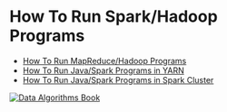How To Run Spark/Hadoop Programs
================================
* [How To Run MapReduce/Hadoop Programs](./how_to_run_hadoop_programs.sh)
* [How To Run Java/Spark Programs in YARN](./how_to_run_spark_in_yarn.sh)
* [How To Run Java/Spark Programs in Spark Cluster](./how_to_run_spark_in_spark_cluster.sh)


[![Data Algorithms Book](https://raw.githubusercontent.com/mahmoudparsian/data-algorithms-book/master/misc/data_algorithms_image.jpg)](http://shop.oreilly.com/product/0636920033950.do)
